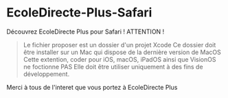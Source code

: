# EcoleDirecte-Plus-Safari
Découvrez EcoleDirecte Plus pour Safari !
ATTENTION !
> Le fichier proposer est un dossier d'un projet Xcode
> Ce dossier doit être installer sur un Mac qui dispose de la dernière version de MacOS
> Cette extention, coder pour iOS, macOS, iPadOS ainsi que VisionOS ne foctionne PAS
> Elle doit être utiliser uniquement à des fins de développement.

Merci à tous de l'interet que vous portez à EcoleDirecte Plus
